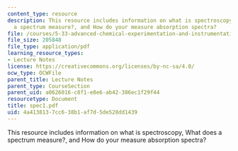 ```yaml
---
content_type: resource
description: This resource includes information on what is spectroscopy, What does
  a spectrum measure?, and How do your measure absorption spectra?
file: /courses/5-33-advanced-chemical-experimentation-and-instrumentation-fall-2007/4a4138137cc638b1af7d5de528dd1439_spec1.pdf
file_size: 205848
file_type: application/pdf
learning_resource_types:
- Lecture Notes
license: https://creativecommons.org/licenses/by-nc-sa/4.0/
ocw_type: OCWFile
parent_title: Lecture Notes
parent_type: CourseSection
parent_uid: a0626016-c8f1-e8e6-ab42-386ec1f29f44
resourcetype: Document
title: spec1.pdf
uid: 4a413813-7cc6-38b1-af7d-5de528dd1439
---
```

This resource includes information on what is spectroscopy, What does a spectrum measure?, and How do your measure absorption spectra?